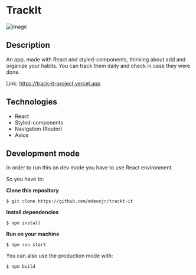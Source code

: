 # TrackIt

![image](https://user-images.githubusercontent.com/92841240/149416761-178db9d4-d87c-48b7-bcb8-a58ab1f1eb19.png)

## Description
An app, made with React and styled-components, thinking about add and organize your habits.
You can track them daily and check in case they were done. 

Link: https://track-it-project.vercel.app

## Technologies

- React
- Styled-components
- Navigation (Router)
- Axios

## Development mode

In order to run this on dev mode you have to use React environment.

So you have to: 

**Clone this repository**
```
$ git clone https://github.com/mdeosjr/trackt-it
```

**Install dependencies**
```
$ npm install
```

**Run on your machine**
```
$ npm run start
```

You can also use the production mode with:
```
$ npm build
```
